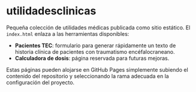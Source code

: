 # utilidadesclinicas

Pequeña colección de utilidades médicas publicada como sitio estático. El
`index.html` enlaza a las herramientas disponibles:

- **Pacientes TEC**: formulario para generar rápidamente un texto de historia
  clínica de pacientes con traumatismo encéfalocraneano.
- **Calculadora de dosis**: página reservada para futuras mejoras.

Estas páginas pueden alojarse en GitHub Pages simplemente subiendo el contenido
del repositorio y seleccionando la rama adecuada en la configuración del
proyecto.
